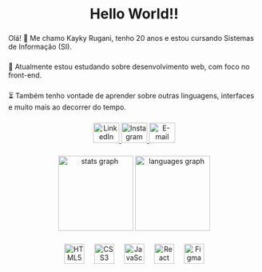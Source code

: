 <h1 align="center">Hello World!!</h1>

###

<p align="left">Olá! 👋 Me chamo Kayky Rugani, tenho 20 anos e estou cursando Sistemas de Informação (SI).</p>

###

<p align="left">📖 Atualmente estou estudando sobre desenvolvimento web, com foco no front-end.</p>

###

<p align="left">⏳ Também tenho vontade de aprender sobre outras linguagens, interfaces e muito mais ao decorrer do tempo.</p>

###

<div align="center">
  <a href="https://www.linkedin.com/in/kaykyrugani/" target="_blank">
    <img src="https://raw.githubusercontent.com/maurodesouza/profile-readme-generator/master/src/assets/icons/social/linkedin/default.svg" width="52" height="40" alt="LinkedIn" />
  </a>
  <a href="https://www.instagram.com/kayky.rugane/" target="_blank">
    <img src="https://raw.githubusercontent.com/maurodesouza/profile-readme-generator/master/src/assets/icons/social/instagram/default.svg" width="52" height="40" alt="Instagram" />
  </a>
  <a href="mailto:kaykyrugani@gmail.com" target="_blank">
    <img src="https://raw.githubusercontent.com/maurodesouza/profile-readme-generator/master/src/assets/icons/social/gmail/default.svg" width="52" height="40" alt="E-mail" />
  </a>
</div>

###

<div align="center">
  <img src="https://github-readme-stats.vercel.app/api?username=kaykyrugani&hide_title=false&hide_rank=false&show_icons=true&include_all_commits=true&count_private=true&disable_animations=false&theme=radical&locale=en&hide_border=false&order=1" height="150" alt="stats graph" />
  <img src="https://github-readme-stats.vercel.app/api/top-langs?username=kaykyrugani&locale=en&hide_title=false&layout=compact&card_width=320&langs_count=5&theme=radical&hide_border=false&order=2" height="150" alt="languages graph" />
</div>

###

<div align="center">
  <img src="https://cdn.simpleicons.org/html5/E34F26" height="40" alt="HTML5" />
  <img width="12" />
  <img src="https://cdn.jsdelivr.net/gh/devicons/devicon/icons/css3/css3-original.svg" height="40" alt="CSS3" />
  <img width="12" />
  <img src="https://cdn.jsdelivr.net/gh/devicons/devicon/icons/javascript/javascript-original.svg" height="40" alt="JavaScript" />
  <img width="12" />
  <img src="https://cdn.jsdelivr.net/gh/devicons/devicon/icons/react/react-original.svg" height="40" alt="React" />
  <img width="12" />
  <img src="https://cdn.jsdelivr.net/gh/devicons/devicon/icons/figma/figma-original.svg" height="40" alt="Figma" />
</div>

###
